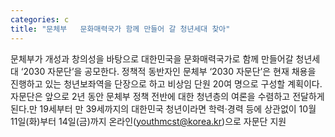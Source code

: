 ```yaml
---
categories: c
title: "문체부   문화매력국가 함께 만들어 갈 청년세대 찾아"
---
```

문체부가 개성과 창의성을 바탕으로 대한민국을 문화매력국가로 함께 만들어갈 청년세대 ‘2030 자문단’을 공모한다.									정책적 동반자인 문체부 ‘2030 자문단’은 현재 채용을 진행하고 있는 청년보좌역을 단장으로 하고 비상임 단원 20여 명으로 구성할 계획이다. 자문단은 앞으로 2년 동안 문체부 정책 전반에 대한 청년층의 여론을 수렴하고 전달하게 된다.만 19세부터 만 39세까지의 대한민국 청년이라면 학력·경력 등에 상관없이 10월 11일(화)부터 14일(금)까지 온라인(youthmcst@korea.kr)으로 자문단 지원
